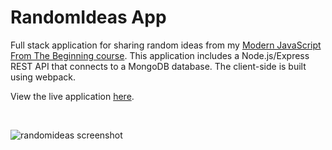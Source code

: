 # RandomIdeas App

Full stack application for sharing random ideas from my [Modern JavaScript From The Beginning course](https://www.traversymedia.com/). This application includes a Node.js/Express REST API that connects to a MongoDB database. The client-side is built using webpack.

View the live application [here](https://randomideas-acf3.onrender.com/).

<br>

![randomideas screenshot](https://user-images.githubusercontent.com/110285021/221538722-3f64ad2a-253c-4b01-9cfa-edf978fb2308.png)
